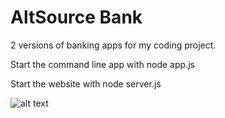 # AltSource Bank
2 versions of banking apps for my coding project.

Start the command line app with node app.js

Start the website with node server.js

![alt text](https://static1.squarespace.com/static/553bf035e4b0462c778dfea2/553c3630e4b0bfb5914af0b8/596fab9f2e69cf17df3a903f/1500490759433/?format=1000w)

